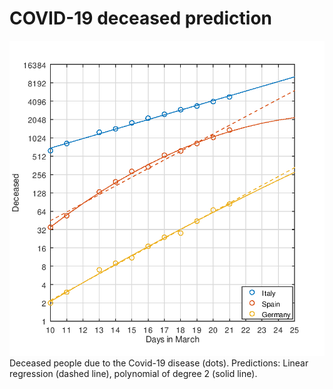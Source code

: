 # COVID-19 deceased prediction

![Image](prediction.png)
Deceased people due to the Covid-19 disease (dots).
Predictions: Linear regression (dashed line), polynomial of degree 2 (solid line).

